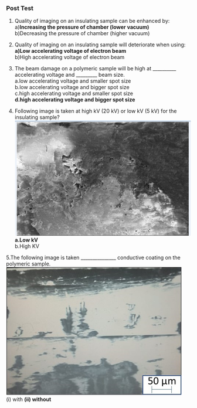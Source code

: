 ### Post Test

1. Quality of imaging on an insulating sample can be enhanced by:<br>
a)<b>Increasing the pressure of chamber (lower vacuum)</b> <br>
b)Decreasing the pressure of chamber (higher vacuum)<br>
2. Quality of imaging on an insulating sample will deteriorate when using:<br>
<b>a)Low accelerating voltage of electron beam </b><br>
b)High accelerating voltage of electron beam<br>
3. The beam damage on a polymeric sample will be high at __________ accelerating voltage and _________ beam size.<br>
a.low accelerating voltage and smaller spot size<br>
b.low accelerating voltage and bigger spot size<br>
c.high accelerating voltage and smaller spot size<br>
<b>d.high accelerating voltage and bigger spot size</b><br>
                        
4. Following image is taken at high kV (20 kV) or low kV (5 kV) for the insulating sample? <br>
<img src="images/fig5.PNG"><br>
<b>a.Low kV </b><br>
b.High KV<br>

5.The following image is taken  _______________ conductive coating on the polymeric sample.
<img src="images/post6.jpg"><br>
(i) with     <b>(ii) without</b> 


        
 